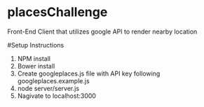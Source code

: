 # placesChallenge
Front-End Client that utilizes google API to render nearby location

#Setup Instructions
1. NPM install
2. Bower install
3. Create googleplaces.js file with API key following googleplaces.example.js
4. node server/server.js
5. Nagivate to localhost:3000
